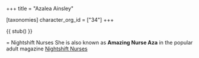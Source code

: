 +++
title = "Azalea Ainsley"

[taxonomies]
character_org_id = ["34"]
+++

{{ stub() }}

= Nightshift Nurses
She is also known as **Amazing Nurse Aza** in the popular adult magazine [Nightshift Nurses](@/organizations/nightshift-nurses.md)